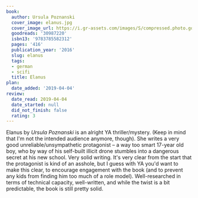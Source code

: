 ```yaml
---
book:
  author: Ursula Poznanski
  cover_image: elanus.jpg
  cover_image_url: https://i.gr-assets.com/images/S/compressed.photo.goodreads.com/books/1468233375l/30987220._SX98_.jpg
  goodreads: '30987220'
  isbn13: '9783785582312'
  pages: '416'
  publication_year: '2016'
  slug: elanus
  tags:
  - german
  - scifi
  title: Elanus
plan:
  date_added: '2019-04-04'
review:
  date_read: 2019-04-04
  date_started: null
  did_not_finish: false
  rating: 3
---
```


Elanus by *Ursula Poznanski* is an alright YA thriller/mystery. (Keep in mind that I'm not the intended audience anymore, though). She writes a very good unreliable/unsympathetic protagonist – a way too smart 17-year old boy, who by way of his self-built illicit drone stumbles into a dangerous secret at his new school. Very solid writing. It's very clear from the start that the protagonist is kind of an asshole, but I guess with YA you'd want to make this clear, to encourage engagement with the book (and to prevent any kids from finding him too much of a role model). Well-researched in terms of technical capacity, well-written, and while the twist is a bit predictable, the book is still pretty solid.
